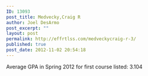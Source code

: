 ```yaml
---
ID: 13093
post_title: Medvecky,Craig R
author: Joel DesArmo
post_excerpt: ""
layout: post
permalink: http://effrtlss.com/medveckycraig-r-3/
published: true
post_date: 2012-11-02 20:54:18
---
```

<p>Average GPA in Spring 2012 for first course listed: 3.104</p>